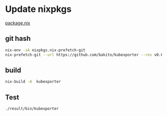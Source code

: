 # Update nixpkgs

[package.nix](https://github.com/NixOS/nixpkgs/blob/kubexporter/pkgs/by-name/ku/kubexporter/package.nix)

## git hash

```bash
nix-env -iA nixpkgs.nix-prefetch-git
nix-prefetch-git --url https://github.com/bakito/kubexporter --rev v0.6.2
```

## build

```bash
nix-build -A  kubexporter
```

## Test

```bash
./result/bin/kubexporter 
```

